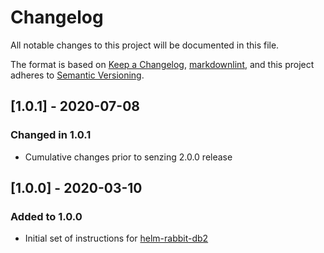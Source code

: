 # Changelog

All notable changes to this project will be documented in this file.

The format is based on [Keep a Changelog](https://keepachangelog.com/en/1.0.0/),
[markdownlint](https://dlaa.me/markdownlint/),
and this project adheres to [Semantic Versioning](https://semver.org/spec/v2.0.0.html).

## [1.0.1] - 2020-07-08

### Changed in 1.0.1

- Cumulative changes prior to senzing 2.0.0 release

## [1.0.0] - 2020-03-10

### Added to 1.0.0

- Initial set of instructions for [helm-rabbit-db2](docs/helm-rabbitmq-db2)
